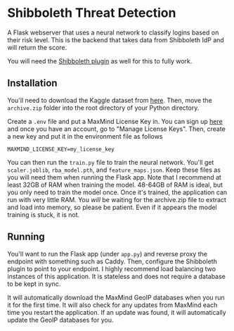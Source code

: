 # Shibboleth Threat Detection

A Flask webserver that uses a neural network to classify logins based on their risk level. This is the backend that
takes data from Shibboleth IdP and will return the score.

You will need the [Shibboleth plugin](https://github.com/sam-packer/Shibboleth-RBA-Plugin) as well for this to fully
work.

## Installation

You'll need to download the Kaggle dataset from [here](https://www.kaggle.com/datasets/dasgroup/rba-dataset). Then, move
the `archive.zip` folder into the root directory of your Python directory.

Create a `.env` file and put a MaxMind License Key in. You can sign up [here](https://www.maxmind.com/en/home) and once
you have an account, go to "Manage License Keys". Then, create a new key and put it in the environment file as follows

```dotenv
MAXMIND_LICENSE_KEY=my_license_key
```

You can then run the `train.py` file to train the neural network. You'll get `scaler.joblib`, `rba_model.pth`, and
`feature_maps.json`. Keep these files as you will need them when running the Flask app. Note that I recommend at least
32GB of RAM when training the model. 48-64GB of RAM is ideal, but you only need to train the model once. Once it's
trained, the application can run with very little RAM. You *will* be waiting for the archive.zip file to extract and
load into memory, so please be patient. Even if it appears the model training is stuck, it is not.

## Running

You'll want to run the Flask app (under `app.py`) and reverse proxy the endpoint with something such as Caddy. Then,
configure the Shibboleth plugin to point to your endpoint. I highly recommend load balancing two instances of this
application. It is stateless and does not require a database to be kept in sync.

It will automatically download the MaxMind GeoIP databases when you run it for the first time. It will also check for
any updates from MaxMind each time you restart the application. If an update was found, it will automatically update the
GeoIP databases for you.
